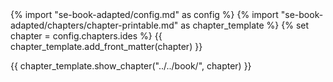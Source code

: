 <frontmatter>
{% import "se-book-adapted/config.md" as config %}
{% import "se-book-adapted/chapters/chapter-printable.md" as chapter_template %}
{% set chapter = config.chapters.ides %}
{{ chapter_template.add_front_matter(chapter) }}
</frontmatter>

{{ chapter_template.show_chapter("../../book/", chapter) }}
